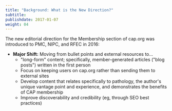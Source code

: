 ```yaml
---
title: "Background: What is the New Direction?"
subtitle:
publishdate: 2017-01-07
weight: 04
---
```


The new editorial direction for the Membership section of cap.org was introduced to PMC, NIPC, and RFEC in 2016:

* **Major Shift:** Moving from bullet points and external resources to...
    * "long-form" content; specifically, member-generated articles ("blog posts") written in the first person
    * Focus on keeping users on cap.org rather than sending them to external sites
    * Develop content that relates specifically to pathology, the author's unique vantage point and experience, and demonstrates the benefits of CAP membership
    * Improve discoverability and credibility (eg, through SEO best practices)

